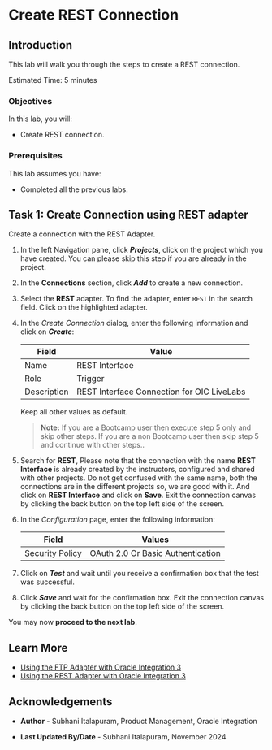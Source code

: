 # Create REST Connection

## Introduction

This lab will walk you through the steps to create a REST connection.

Estimated Time: 5 minutes

### Objectives

In this lab, you will:

- Create REST connection.

### Prerequisites

This lab assumes you have:

- Completed all the previous labs.

## Task 1: Create Connection using REST adapter

Create a connection with the REST Adapter.

1. In the left Navigation pane, click ***Projects***, click on the project which you have created.
    You can please skip this step if you are already in the project.
2. In the **Connections** section, click ***Add*** to create a new connection.
3. Select the **REST** adapter. To find the adapter, enter `REST` in the search field. Click on the highlighted adapter.
4. In the *Create Connection* dialog, enter the following information and click on ***Create***:

    | **Field**        | **Value**          |
    | --- | ----------- |
    | Name         | REST Interface     |
    | Role         | Trigger       |
    | Description  | REST Interface Connection for OIC LiveLabs |

    Keep all other values as default.

    > **Note:** If you are a Bootcamp user then execute step 5 only and skip other steps.
        If you are a non Bootcamp user then skip step 5 and continue with other steps..

5. Search for **REST**, Please note that the connection with the name **REST Interface** is already created by the instructors, configured and shared with other projects.
Do not get confused with the same name, both the connections are in the different projects so, we are good with it. And click on **REST Interface** and click on **Save**. Exit the connection canvas by clicking the back button on the top left side of the screen.

6. In the *Configuration* page, enter the following information:

    | **Field**  | **Values** |
    |---|---|
    |Security Policy | OAuth 2.0 Or Basic Authentication |

7. Click on ***Test***  and wait until you receive a confirmation box that the test was successful.
8. Click ***Save*** and wait for the confirmation box. Exit the connection canvas by clicking the back button on the top left side of the screen.

You may now **proceed to the next lab**.

## Learn More

- [Using the FTP Adapter with Oracle Integration 3](https://docs.oracle.com/en/cloud/paas/application-integration/ftp-adapter/ftp-adapter-capabilities.html)
- [Using the REST Adapter with Oracle Integration 3](https://docs.oracle.com/en/cloud/paas/application-integration/rest-adapter/index.html)

## Acknowledgements

- **Author** - Subhani Italapuram, Product Management, Oracle Integration

- **Last Updated By/Date** - Subhani Italapuram, November 2024
